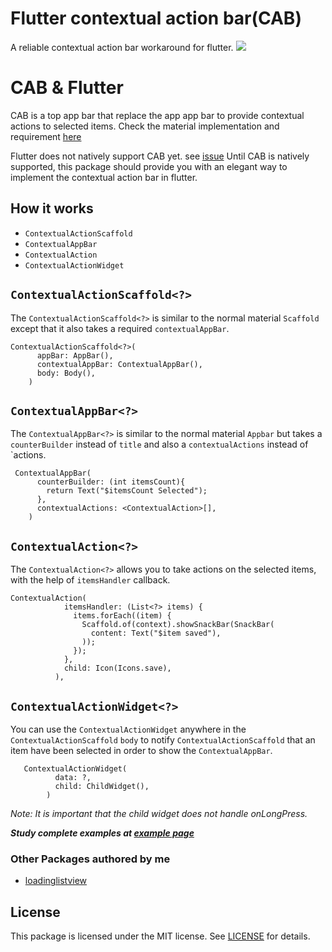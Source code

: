 # Flutter contextual action bar(CAB)

A reliable contextual action bar workaround for flutter.
![](https://raw.githubusercontent.com/De-Morgan/flutter-contextual-action-bar/master/screenshots/snapshot.png)


# CAB & Flutter
CAB is a top app bar that replace the app app bar to provide contextual actions to selected items. Check the material implementation and requirement [here](https://material.io/components/app-bars-top#contextual-action-bar)

Flutter does not natively support CAB yet. see [issue](https://github.com/flutter/flutter/issues/44464)
Until CAB is natively supported, this package should provide you with an elegant way to implement the contextual action bar in flutter.


## How it works

- `ContextualActionScaffold`
- `ContextualAppBar`
- `ContextualAction`
- `ContextualActionWidget`

## `ContextualActionScaffold<?>`

The `ContextualActionScaffold<?>` is similar to the normal material `Scaffold` except that it also takes
a required `contextualAppBar`.

```
ContextualActionScaffold<?>(
      appBar: AppBar(),
      contextualAppBar: ContextualAppBar(),
      body: Body(),
    )
 ```

## `ContextualAppBar<?>`
The `ContextualAppBar<?>` is similar to the normal material `Appbar` but takes a `counterBuilder` instead of `title` and also a `contextualActions` instead of `actions.

```
 ContextualAppBar(
      counterBuilder: (int itemsCount){
        return Text("$itemsCount Selected");
      },
      contextualActions: <ContextualAction>[],
    )
   ```

## `ContextualAction<?>`

The `ContextualAction<?>` allows you to take actions on the selected items, with the help of `itemsHandler` callback.

```
ContextualAction(
            itemsHandler: (List<?> items) {
              items.forEach((item) {
                Scaffold.of(context).showSnackBar(SnackBar(
                  content: Text("$item saved"),
                ));
              });
            },
            child: Icon(Icons.save),
          ),
 ```


## `ContextualActionWidget<?>`

You can use the `ContextualActionWidget` anywhere in the `ContextualActionScaffold` `body` to notify  `ContextualActionScaffold` that an item have been selected in order to show the `ContextualAppBar`. 

```
   ContextualActionWidget(
          data: ?,
          child: ChildWidget(),
        )
 ```
 
 *Note: It is important that the child widget does not handle onLongPress.*
 
 ***Study complete examples at [example page](https://github.com/De-Morgan/flutter-contextual-action-bar/blob/master/example/lib/main.dart)***
 
 ### Other Packages authored by me
 
 - [loadinglistview](https://pub.dev/packages/loadinglistview#-readme-tab-)

## License
This package is licensed under the MIT license. See [LICENSE](https://github.com/De-Morgan/flutter-contextual-action-bar/blob/master/LICENSE) for details.


 
